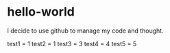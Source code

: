 # hello-world


I decide to use github to manage my code and thought.


test1 = 1
test2 = 1
test3 = 3
test4 = 4
test5 = 5